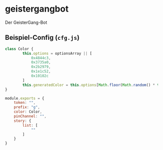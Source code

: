 # geistergangbot
Der GeisterGang-Bot
## Beispiel-Config (`cfg.js`)
```js
class Color {
        this.options = optionsArray || [
            0x4844c3,
            0x3735a0,
            0x2b2979,
            0x1e1c52,
            0x10102c
        ]
        this.generatedColor = this.options[Math.floor(Math.random() * this.options.length)]
}

module.exports = {
    token: "",
    prefix: "g",
    color: Color,
    pinChannel: "",
    story: {
        list: [
            ""
        ]
    }
}
```